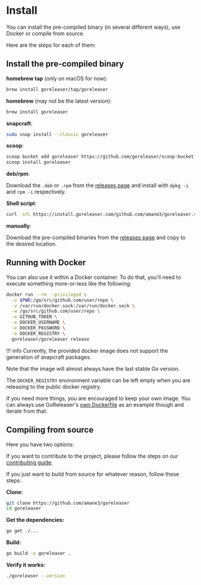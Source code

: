 # Install

You can install the pre-compiled binary (in several different ways),
use Docker or compile from source.

Here are the steps for each of them:

## Install the pre-compiled binary

**homebrew tap** (only on macOS for now):

```sh
brew install goreleaser/tap/goreleaser
```

**homebrew** (may not be the latest version):

```sh
brew install goreleaser
```

**snapcraft**:

```sh
sudo snap install --classic goreleaser
```

**scoop**:

```sh
scoop bucket add goreleaser https://github.com/goreleaser/scoop-bucket.git
scoop install goreleaser
```

**deb/rpm**:

Download the `.deb` or `.rpm` from the [releases page][releases] and
install with `dpkg -i` and `rpm -i` respectively.

**Shell script**:

```sh
curl -sfL https://install.goreleaser.com/github.com/amane3/goreleaser.sh | sh
```

**manually**:

Download the pre-compiled binaries from the [releases page][releases] and
copy to the desired location.

## Running with Docker

You can also use it within a Docker container. To do that, you'll need to
execute something more-or-less like the following:

```sh
docker run --rm --privileged \
  -v $PWD:/go/src/github.com/user/repo \
  -v /var/run/docker.sock:/var/run/docker.sock \
  -w /go/src/github.com/user/repo \
  -e GITHUB_TOKEN \
  -e DOCKER_USERNAME \
  -e DOCKER_PASSWORD \
  -e DOCKER_REGISTRY \
  goreleaser/goreleaser release
```

!!! info
    Currently, the provided docker image does not support
    the generation of snapcraft packages.

Note that the image will almost always have the last stable Go version.

The `DOCKER_REGISTRY` environment variable can be left empty when you are
releasing to the public docker registry.

If you need more things, you are encouraged to keep your own image. You can
always use GoReleaser's [own Dockerfile][dockerfile] as an example though
and iterate from that.

[dockerfile]: https://github.com/amane3/goreleaser/blob/master/Dockerfile
[releases]: https://github.com/amane3/goreleaser/releases

## Compiling from source

Here you have two options:

If you want to contribute to the project, please follow the
steps on our [contributing guide](/contributing).

If you just want to build from source for whatever reason, follow these steps:

**Clone:**

```sh
git clone https://github.com/amane3/goreleaser
cd goreleaser
```

**Get the dependencies:**

```sh
go get ./...
```

**Build:**

```sh
go build -o goreleaser .
```

**Verify it works:**

```sh
./goreleaser --version
```
